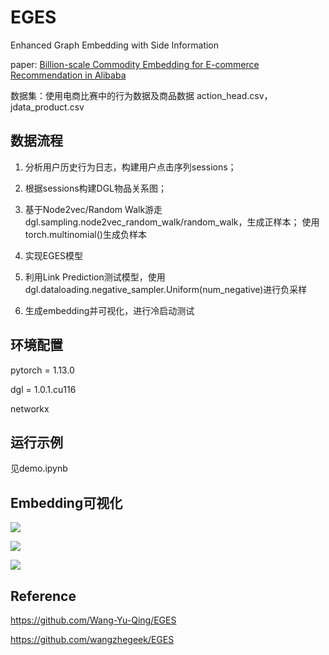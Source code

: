 # EGES

Enhanced Graph Embedding with Side Information

paper: [Billion-scale Commodity Embedding for E-commerce Recommendation in Alibaba](https://arxiv.org/abs/1803.02349)

数据集：使用电商比赛中的行为数据及商品数据  action_head.csv，jdata_product.csv

## 数据流程

1. 分析用户历史行为日志，构建用户点击序列sessions；

2. 根据sessions构建DGL物品关系图；

3. 基于Node2vec/Random Walk游走dgl.sampling.node2vec_random_walk/random_walk，生成正样本；
   使用torch.multinomial()生成负样本

4. 实现EGES模型

5. 利用Link Prediction测试模型，使用dgl.dataloading.negative_sampler.Uniform(num_negative)进行负采样

6. 生成embedding并可视化，进行冷启动测试

## 环境配置

pytorch = 1.13.0

dgl = 1.0.1.cu116

networkx

## 运行示例

见demo.ipynb

## Embedding可视化

![](https://pic.imgdb.cn/item/640c66e7f144a0100746f946.jpg)

![](https://pic.imgdb.cn/item/640c671af144a01007477d26.jpg)

![](https://pic.imgdb.cn/item/640c667df144a0100745e34c.jpg)

## Reference

https://github.com/Wang-Yu-Qing/EGES

https://github.com/wangzhegeek/EGES